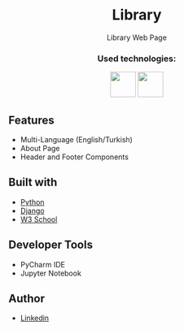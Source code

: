 <h1 align="center">Library</h1>

<p align="center"> Library Web Page </p>
<h3 align="center">Used technologies:</h3>
<div align="center">
<img src="https://www.python.org/static/img/python-logo.png" weight="50" height="50"></img>
<img src="https://www.vectorlogo.zone/logos/djangoproject/djangoproject-ar21.svg" weight="50" height="50"></img>



</div>

## Features
- Multi-Language (English/Turkish)
- About Page
- Header and Footer Components


## Built with
- [Python](https://www.python.org/)
- [Django](https://www.djangoproject.com/)
- [W3 School](https://www.w3schools.com/python/)

## Developer Tools
- PyCharm IDE
- Jupyter Notebook

## Author
- [Linkedin](https://www.linkedin.com/in/ali-bakir/)

